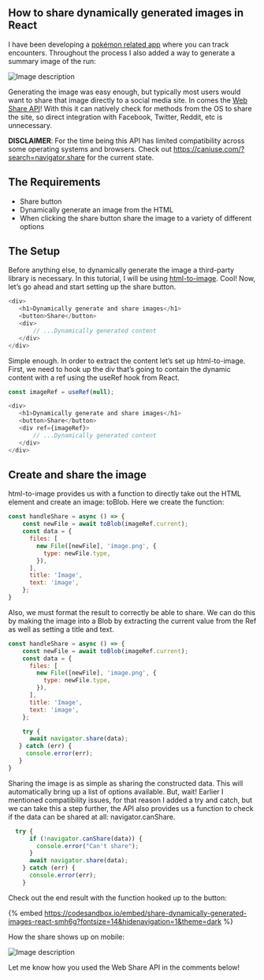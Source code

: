 ## How to share dynamically generated images in React

I have been developing a [pokémon related app](https://nuzlocke.netlify.app) where you can track encounters. Throughout the process I also added a way to generate a summary image of the run:

![Image description](https://cdn.hashnode.com/res/hashnode/image/upload/v1649276400145/zmSMrgPEB.png)

Generating the image was easy enough, but typically most users would want to share that image directly to a social media site. In comes the [Web Share API](https://developer.mozilla.org/en-US/docs/Web/API/Navigator/share)! With this it can natively check for methods from the OS to share the site, so direct integration with Facebook, Twitter, Reddit, etc is unnecessary.

**DISCLAIMER**: For the time being this API has limited compatibility across some operating systems and browsers. Check out https://caniuse.com/?search=navigator.share for the current state.

## The Requirements

- Share button
- Dynamically generate an image from the HTML
- When clicking the share button share the image to a variety of different options

## The Setup

Before anything else, to dynamically generate the image a third-party library is necessary. In this tutorial, I will be using [html-to-image](https://www.npmjs.com/package/html-to-image). Cool! Now, let’s go ahead and start setting up the share button.

```js
<div>
   <h1>Dynamically generate and share images</h1>
   <button>Share</button>
   <div>
       // ...Dynamically generated content
   </div>
</div>
```

Simple enough. In order to extract the content let’s set up html-to-image. First, we need to hook up the div that’s going to contain the dynamic content with a ref using the useRef hook from React.
 
```js
const imageRef = useRef(null);

<div>
   <h1>Dynamically generate and share images</h1>
   <button>Share</button>
   <div ref={imageRef}>
       // ...Dynamically generated content
   </div>
</div>
```

## Create and share the image

html-to-image provides us with a function to directly take out the HTML element and create an image: toBlob. Here we create the function:

```js
const handleShare = async () => {
    const newFile = await toBlob(imageRef.current);
    const data = {
      files: [
        new File([newFile], 'image.png', {
          type: newFile.type,
        }),
      ],
      title: 'Image',
      text: 'image',
    };
}
```

Also, we must format the result to correctly be able to share. We can do this by making the image into a Blob by extracting the current value from the Ref as well as setting a title and text.

```js
const handleShare = async () => {
    const newFile = await toBlob(imageRef.current);
    const data = {
      files: [
        new File([newFile], 'image.png', {
          type: newFile.type,
        }),
      ],
      title: 'Image',
      text: 'image',
    };

    try {
      await navigator.share(data);
   } catch (err) {
     console.error(err);
   }
}
```

Sharing the image is as simple as sharing the constructed data. This will automatically bring up a list of options available. But, wait! Earlier I mentioned compatibility issues, for that reason I added a try and catch, but we can take this a step further, the API also provides us a function to check if the data can be shared at all: navigator.canShare.

```js
  try {
      if (!navigator.canShare(data)) {
        console.error("Can't share");
      }
      await navigator.share(data);
    } catch (err) {
      console.error(err);
    }
```

Check out the end result with the function hooked up to the button:

{% embed https://codesandbox.io/embed/share-dynamically-generated-images-react-smh6g?fontsize=14&hidenavigation=1&theme=dark %}

How the share shows up on mobile:

![Image description](https://cdn.hashnode.com/res/hashnode/image/upload/v1649276401796/ZG9_mu1rp.png)

Let me know how you used the Web Share API in the comments below! 